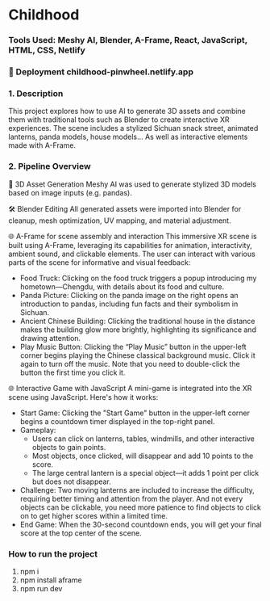 # Childhood

### Tools Used: Meshy AI, Blender, A-Frame, React, JavaScript, HTML, CSS, Netlify

### 🚀 Deployment childhood-pinwheel.netlify.app

### 1.	Description
This project explores how to use AI to generate 3D assets and combine them with traditional tools such as Blender to create interactive XR experiences. The scene includes a stylized Sichuan snack street, animated lanterns, panda models, house models… As well as interactive elements made with A-Frame.
 
### 2.	Pipeline Overview
 🧠   3D Asset Generation
Meshy AI was used to generate stylized 3D models based on image inputs (e.g. pandas).

 🛠️   Blender Editing
All generated assets were imported into Blender for cleanup, mesh optimization, UV mapping, and material adjustment.

🌐 A-Frame for scene assembly and interaction
This immersive XR scene is built using A-Frame, leveraging its capabilities for animation, interactivity, ambient sound, and clickable elements. 
The user can interact with various parts of the scene for informative and visual feedback:
-	Food Truck: Clicking on the food truck triggers a popup introducing my hometown—Chengdu, with details about its food and culture.
-	Panda Picture: Clicking on the panda image on the right opens an introduction to pandas, including fun facts and their symbolism in Sichuan.
-	Ancient Chinese Building: Clicking the traditional house in the distance makes the building glow more brightly, highlighting its significance and drawing attention.
-	Play Music Button: Clicking the “Play Music” button in the upper-left corner begins playing the Chinese classical background music. Click it again to turn off the music. Note that you need to double-click the button the first time you click it.

🌐 Interactive Game with JavaScript
A mini-game is integrated into the XR scene using JavaScript. Here's how it works:
-	Start Game: Clicking the "Start Game" button in the upper-left corner begins a countdown timer displayed in the top-right panel.
-	Gameplay:
     -	Users can click on lanterns, tables, windmills, and other interactive objects to gain points.
     -	Most objects, once clicked, will disappear and add 10 points to the score.
     -	The large central lantern is a special object—it adds 1 point per click but does not disappear.
-	Challenge: Two moving lanterns are included to increase the difficulty, requiring better timing and attention from the player. And not every objects can be clickable, you need more patience to find objects to click on to get higher scores within a limited time.
-	End Game: When the 30-second countdown ends, you will get your final score at the top center of the scene.


### How to run the project

1. npm i
2. npm install aframe
3. npm run dev
